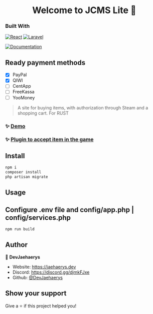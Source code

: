 <h1 align="center">Welcome to JCMS Lite 👋</h1>

### Built With

[![React][React.js]][React-url]
[![Laravel][Laravel.com]][Laravel-url]
<p>
  <a href="https://jaehaerys.dev/getting-started" target="_blank">
    <img alt="Documentation" src="https://img.shields.io/badge/documentation-yes-brightgreen.svg" />
  </a>
</p>

## Ready payment methods
* [x] PayPal
* [x] QIWI
* [ ] CentApp
* [ ] FreeKassa
* [ ] YooMoney

> A site for buying items, with authorization through Steam and a shopping cart. For RUST

### ✨ [Demo](https://lite.jaehaerys.dev)
### ✨ [Plugin to accept item in the game](https://github.com/DevJaehaerys/ingame-cart)

## Install

```sh
npm i
composer install
php artisan migrate
```

## Usage
## Configure .env file and config/app.php  | config/services.php 
```sh
npm run build

```

## Author

👤 **DevJaehaerys**

* Website: https://jaehaerys.dev
* Discord: https://discord.gg/djmkFJxe
* Github: [@DevJaehaerys](https://github.com/DevJaehaerys)


## Show your support

Give a ⭐️ if this project helped you!

<!-- MARKDOWN LINKS & IMAGES -->
<!-- https://www.markdownguide.org/basic-syntax/#reference-style-links -->
[React.js]: https://img.shields.io/badge/React-20232A?style=for-the-badge&logo=react&logoColor=61DAFB
[React-url]: https://reactjs.org/
[Laravel.com]: https://img.shields.io/badge/Laravel-FF2D20?style=for-the-badge&logo=laravel&logoColor=white
[Laravel-url]: https://laravel.com
